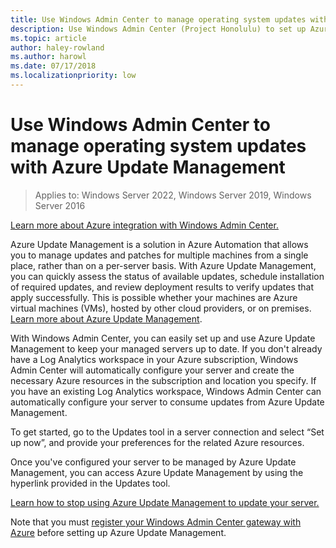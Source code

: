 ```yaml
---
title: Use Windows Admin Center to manage operating system updates with Azure Update Management
description: Use Windows Admin Center (Project Honolulu) to set up Azure Update Management to manage OS updates.
ms.topic: article
author: haley-rowland
ms.author: harowl
ms.date: 07/17/2018
ms.localizationpriority: low
---
```

# Use Windows Admin Center to manage operating system updates with Azure Update Management

>Applies to: Windows Server 2022, Windows Server 2019, Windows Server 2016

[Learn more about Azure integration with Windows Admin Center.](./index.md)

Azure Update Management is a solution in Azure Automation that allows you to manage updates and patches for multiple machines from a single place, rather than on a per-server basis. With Azure Update Management, you can quickly assess the status of available updates, schedule installation of required updates, and review deployment results to verify updates that apply successfully. This is possible whether your machines are Azure virtual machines (VMs), hosted by other cloud providers, or on premises. [Learn more about Azure Update Management](/azure/automation/update-management/overview).

With Windows Admin Center, you can easily set up and use Azure Update Management to keep your managed servers up to date. If you don't already have a Log Analytics workspace in your Azure subscription, Windows Admin Center will automatically configure your server and create the necessary Azure resources in the subscription and location you specify. If you have an existing Log Analytics workspace, Windows Admin Center can automatically configure your server to consume updates from Azure Update Management.

To get started, go to the Updates tool in a server connection and select “Set up now”, and provide your preferences for the related Azure resources.

Once you've configured your server to be managed by Azure Update Management, you can access Azure Update Management by using the hyperlink provided in the Updates tool.

[Learn how to stop using Azure Update Management to update your server.](azure-monitor.md#disabling-monitoring)

Note that you must [register your Windows Admin Center gateway with Azure](./azure-integration.md) before setting up Azure Update Management.